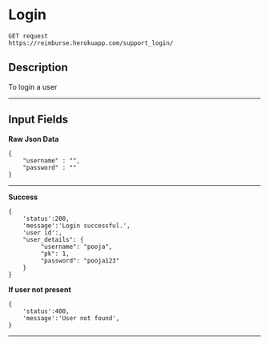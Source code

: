# Login

    GET request
    https://reimburse.herokuapp.com/support_login/ 

## Description
To login a user

***

## Input Fields

**Raw Json Data**
```
{
 	"username" : "",
 	"password" : ""
}
```    
***

**Success**
```
{
  	'status':200,
  	'message':'Login successful.',
  	'user id':,
  	"user_details": {
         "username": "pooja",
         "pk": 1,
         "password": "pooja123"
    }
}
```
**If user not present**
```
{
  	'status':400,
  	'message':'User not found',
}
```
***
